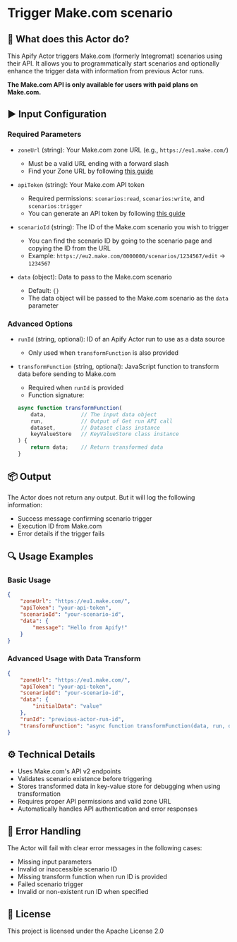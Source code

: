 # Trigger Make.com scenario

## 🤖 What does this Actor do?

This Apify Actor triggers Make.com (formerly Integromat) scenarios using their API. It allows you to programmatically start scenarios and optionally enhance the trigger data with information from previous Actor runs.

**The Make.com API is only available for users with paid plans on Make.com.**

## ▶️ Input Configuration

### Required Parameters

- `zoneUrl` (string): Your Make.com zone URL (e.g., `https://eu1.make.com/`)
  - Must be a valid URL ending with a forward slash
  - Find your Zone URL by following [this guide](https://developers.make.com/api-documentation/getting-started/api-structure#base-url)

- `apiToken` (string): Your Make.com API token
  - Required permissions: `scenarios:read`, `scenarios:write`, and `scenarios:trigger`
  - You can generate an API token by following [this guide](https://developers.make.com/api-documentation/authentication/create-authentication-token)

- `scenarioId` (string): The ID of the Make.com scenario you wish to trigger
  - You can find the scenario ID by going to the scenario page and copying the ID from the URL
  - Example: `https://eu2.make.com/0000000/scenarios/1234567/edit` -> `1234567`

- `data` (object): Data to pass to the Make.com scenario
  - Default: `{}`
  - The data object will be passed to the Make.com scenario as the `data` parameter

### Advanced Options

- `runId` (string, optional): ID of an Apify Actor run to use as a data source
  - Only used when `transformFunction` is also provided

- `transformFunction` (string, optional): JavaScript function to transform data before sending to Make.com
  - Required when `runId` is provided
  - Function signature:

  ```javascript
  async function transformFunction(
      data,           // The input data object
      run,            // Output of Get run API call
      dataset,        // Dataset class instance
      keyValueStore   // KeyValueStore class instance
  ) {
      return data;    // Return transformed data
  }
  ```

## 📦 Output

The Actor does not return any output. But it will log the following information:

- Success message confirming scenario trigger
- Execution ID from Make.com
- Error details if the trigger fails

## 🔍 Usage Examples

### Basic Usage

```json
{
    "zoneUrl": "https://eu1.make.com/",
    "apiToken": "your-api-token",
    "scenarioId": "your-scenario-id",
    "data": {
        "message": "Hello from Apify!"
    }
}
```

### Advanced Usage with Data Transform

```json
{
    "zoneUrl": "https://eu1.make.com/",
    "apiToken": "your-api-token",
    "scenarioId": "your-scenario-id",
    "data": {
        "initialData": "value"
    },
    "runId": "previous-actor-run-id",
    "transformFunction": "async function transformFunction(data, run, dataset, keyValueStore) {\n    const datasetData = await dataset.getData();\n    return {\n        ...data,\n        items: datasetData.items\n    };\n}"
}
```

## ⚙️ Technical Details

- Uses Make.com's API v2 endpoints
- Validates scenario existence before triggering
- Stores transformed data in key-value store for debugging when using transformation
- Requires proper API permissions and valid zone URL
- Automatically handles API authentication and error responses

## 🚨 Error Handling

The Actor will fail with clear error messages in the following cases:

- Missing input parameters
- Invalid or inaccessible scenario ID
- Missing transform function when run ID is provided
- Failed scenario trigger
- Invalid or non-existent run ID when specified

## 📄 License

This project is licensed under the Apache License 2.0
